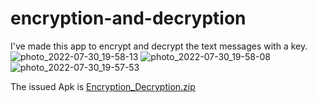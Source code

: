# encryption-and-decryption
I've made this app to encrypt and decrypt the text messages with a key.
![photo_2022-07-30_19-58-13](https://user-images.githubusercontent.com/110276247/181918934-e79c3e8f-31e9-477c-a664-39d9c07ed6ca.jpg)
![photo_2022-07-30_19-58-08](https://user-images.githubusercontent.com/110276247/181918945-2812377f-40fb-4349-a784-eb0f513c1e5e.jpg)
![photo_2022-07-30_19-57-53](https://user-images.githubusercontent.com/110276247/181918948-07895cf3-b0ec-42e5-b1cb-58dbe21fdd4a.jpg)

The issued Apk is [Encryption_Decryption.zip](https://github.com/VarunRajNavuru/encryption-and-decryption/files/9226651/Encryption_Decryption.zip)
